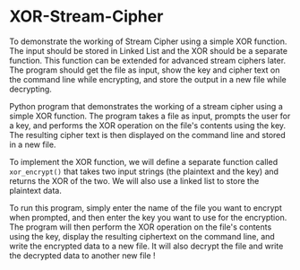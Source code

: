 # XOR-Stream-Cipher

 To demonstrate the working of Stream Cipher using a simple XOR function. The input should be stored in Linked List and the XOR should be a separate function. This function can be extended for advanced stream ciphers later. The program should get the file as input, show the key and cipher text on the command line while encrypting, and store the output in a new file while decrypting.

Python program that demonstrates the working of a stream cipher using a simple XOR function. The program takes a file as input, prompts the user for a key, and performs the XOR operation on the file's contents using the key. The resulting cipher text is then displayed on the command line and stored in a new file.

 To implement the XOR function, we will define a separate function called `xor_encrypt()` that takes two input strings (the plaintext and the key) and returns the XOR of the two. We will also use a linked list to store the plaintext data.

To run this program, simply enter the name of the file you want to encrypt when prompted, and then enter the key you want to use for the encryption. The program will then perform the XOR operation on the file's contents using the key, display the resulting ciphertext on the command line, and write the encrypted data to a new file. It will also decrypt the file and write the decrypted data to another new file !
